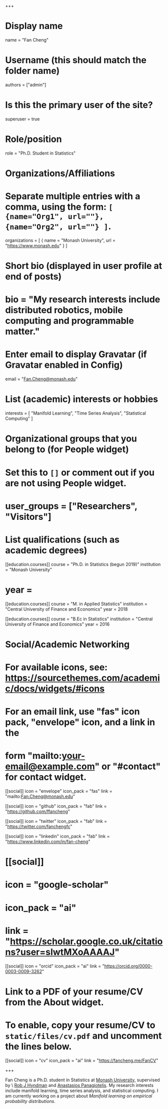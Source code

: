 +++
# Display name
name = "Fan Cheng"

# Username (this should match the folder name)
authors = ["admin"]

# Is this the primary user of the site?
superuser = true

# Role/position
role = "Ph.D. Student in Statistics"

# Organizations/Affiliations
#   Separate multiple entries with a comma, using the form: `[ {name="Org1", url=""}, {name="Org2", url=""} ]`.
organizations = [ { name = "Monash University", url = "https://www.monash.edu" } ]

# Short bio (displayed in user profile at end of posts)
# bio = "My research interests include distributed robotics, mobile computing and programmable matter."

# Enter email to display Gravatar (if Gravatar enabled in Config)
email = "Fan.Cheng@monash.edu"

# List (academic) interests or hobbies
interests = [
  "Manifold Learning",
  "Time Series Analysis",
  "Statistical Computing"
]

# Organizational groups that you belong to (for People widget)
#   Set this to `[]` or comment out if you are not using People widget.
# user_groups = ["Researchers", "Visitors"]

# List qualifications (such as academic degrees)

[[education.courses]]
  course = "Ph.D. in Statistics (begun 2019)"
  institution = "Monash University"
#  year = 

[[education.courses]]
  course = "M. in Applied Statistics"
  institution = "Central University of Finance and Economics"
  year = 2018

[[education.courses]]
  course = "B.Ec in Statistics" 
  institution = "Central University of Finance and Economics"
  year = 2016

# Social/Academic Networking
# For available icons, see: https://sourcethemes.com/academic/docs/widgets/#icons
#   For an email link, use "fas" icon pack, "envelope" icon, and a link in the
#   form "mailto:your-email@example.com" or "#contact" for contact widget.

[[social]]
  icon = "envelope"
  icon_pack = "fas"
  link = "mailto:Fan.Cheng@monash.edu"
  
[[social]]
  icon = "github"
  icon_pack = "fab"
  link = "https://github.com/ffancheng"

[[social]]
  icon = "twitter"
  icon_pack = "fab"
  link = "https://twitter.com/fanchengfc"
  
[[social]]
  icon = "linkedin"
  icon_pack = "fab"
  link = "https://www.linkedin.com/in/fan-cheng"

# [[social]]
#   icon = "google-scholar"
#   icon_pack = "ai"
#   link = "https://scholar.google.co.uk/citations?user=sIwtMXoAAAAJ"

[[social]]
  icon = "orcid"
  icon_pack = "ai"
  link = "https://orcid.org/0000-0003-0009-3262" 

  
# Link to a PDF of your resume/CV from the About widget.
# To enable, copy your resume/CV to `static/files/cv.pdf` and uncomment the lines below.
[[social]]
  icon = "cv"
  icon_pack = "ai"
  link = "https://fancheng.me/FanCV"

+++
  
Fan Cheng is a Ph.D. student in Statistics at [Monash University](https://monash.edu), supervised by \\
[Rob J Hyndman](https://robjhyndman.com) and [Anastasios Panagiotelis](https://research.monash.edu/en/persons/anastasios-panagiotelis). My research interests include manifold learning, time series analysis, and statistical computing. I am currently working on a project about *Manifold learning on empirical probability distributions*. 
